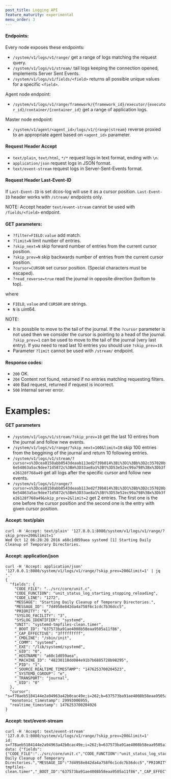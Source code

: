```yaml
---
post_title: Logging API 
feature_maturity: experimental
menu_order: 3
---
```



#### Endpoints:

Every node exposes these endpoints:
- `/system/v1/logs/v1/range/` get a range of logs matching the request query.
- `/system/v1/logs/v1/stream/` tail logs keeping the connection opened, implements Server Sent Events.
- `/system/v1/logs/v1/fields/<field>` returns all possible unique values for a specific `<field>`.

Agent node endpoint:
- `/system/v1/logs/v1/range/framework/{framework_id}/executor/{executor_id}/container/{container_id}` get a range of application logs.

Master node endpoint:
- `/system/v1/agent/<agent_id>/logs/v1/{range|stream}` reverse proxied to an appropriate agent based on `<agent_id>` parameter.

#### Request Header Accept
- `text/plain`, `text/html`, `*/*` request logs in text format, ending with `\n`.
- `application/json` request logs in JSON format.
- `text/event-stream` request logs in Server-Sent-Events format.

#### Request Header Last-Event-ID
If `Last-Event-ID` is set dcos-log will use it as a cursor position. `Last-Event-ID` header works with `/stream/` endpoints only.

NOTE: Accept header `text/event-stream` cannot be used with `/fields/<field>` endpoint.

#### GET parameters:
- `?filter=FIELD:value` add match.
- `?limit=N` limit number of entries.
- `?skip_next=N` skip forward number of entries from the current cursor position.
- `?skip_prev=N` skip backwards number of entries from the current cursor position.
- `?cursor=CURSOR` set cursor position. (Special characters must be escaped).
- `?read_reverse=true` read the journal in opposite direction (bottom to top).

where
- `FIELD`, `value` and `CURSOR` are strings.
- `N` is uint64.

NOTE:
- It is possbile to move to the tail of the journal. If the `?cursor` parameter is not used then we consider the cursor
  is pointing to a head of the journal. `?skip_prev=1` can be used to move to the tail of the journal (very last entry). If you need to read last 10 entries you should use `?skip_prev=10`.
- Parameter `?limit` cannot be used with `/stream/` endpoint.

#### Response codes:
- `200` OK.
- `204` Content not found, returned if no entries matching requesting filters.
- `400` Bad request, returned if request is incorrect.
- `500` Internal server error.


# Examples:
#### GET parameters
- `/system/v1/logs/v1/stream/?skip_prev=10` get the last 10 entires from the journal and follow new events.
- `/system/v1/logs/v1/range/?skip_next=100&limit=10` skip 100 entries from the beggining of the journal and return 10 following entries.
- `/system/v1/logs/v1/stream/?cursor=s%3Dcea8150abb0543deaab113ed2f39b014%3Bi%3D1%3Bb%3D2c357020b6e54863a5ac9dee71d5872c%3Bm%3D33ae8a1%3Bt%3D53e52ec99a798%3Bx%3Db3fe26128f768a49` get all logs after the specific cursor and follow new events.
- `/system/v1/logs/v1/range/?cursor=s%3Dcea8150abb0543deaab113ed2f39b014%3Bi%3D1%3Bb%3D2c357020b6e54863a5ac9dee71d5872c%3Bm%3D33ae8a1%3Bt%3D53e52ec99a798%3Bx%3Db3fe26128f768a49&skip_prev=2&limit=2` get 2 entries. The first one is the one before the cursor position and the second one is the entry with given cursor position.

#### Accept: text/plain
```
curl -H 'Accept: text/plain' '127.0.0.1:8080/system/v1/logs/v1/range/?skip_prev=200&limit=1'
Wed Oct 12 06:28:20 2016 a60c1d059aea systemd [1] Starting Daily Cleanup of Temporary Directories.
```

#### Accept: application/json
```
curl -H 'Accept: application/json' '127.0.0.1:8080/system/v1/logs/v1/range/?skip_prev=200&limit=1' | jq '.'
{
  "fields": {
    "CODE_FILE": "../src/core/unit.c",
    "CODE_FUNCTION": "unit_status_log_starting_stopping_reloading",
    "CODE_LINE": "1272",
    "MESSAGE": "Starting Daily Cleanup of Temporary Directories.",
    "MESSAGE_ID": "7d4958e842da4a758f6c1cdc7b36dcc5",
    "PRIORITY": "6",
    "SYSLOG_FACILITY": "3",
    "SYSLOG_IDENTIFIER": "systemd",
    "UNIT": "systemd-tmpfiles-clean.timer",
    "_BOOT_ID": "637573ba91ae4008b58eaa9505a11f86",
    "_CAP_EFFECTIVE": "3fffffffff",
    "_CMDLINE": "/sbin/init",
    "_COMM": "systemd",
    "_EXE": "/lib/systemd/systemd",
    "_GID": "0",
    "_HOSTNAME": "a60c1d059aea",
    "_MACHINE_ID": "48230110dd084e91b7b6885728b98295",
    "_PID": "1",
    "_SOURCE_REALTIME_TIMESTAMP": "1476253700204523",
    "_SYSTEMD_CGROUP": "e",
    "_TRANSPORT": "journal",
    "_UID": "0"
  },
  "cursor": "s=f78aeb5184144e2a94963a42b0cac49e;i=262;b=637573ba91ae4008b58eaa9505a11f86;m=6fbb8f76b;t=53ea51966297e;x=69cba0539a7e4576",
  "monotonic_timestamp": 29993006955,
  "realtime_timestamp": 1476253700204926
}
```

#### Accept: text/event-stream
```
curl -H 'Accept: text/event-stream' '127.0.0.1:8080/system/v1/logs/v1/range/?skip_prev=200&limit=1'
id: s=f78aeb5184144e2a94963a42b0cac49e;i=262;b=637573ba91ae4008b58eaa9505a11f86;m=6fbb8f76b;t=53ea51966297e
data: {"fields":{"CODE_FILE":"../src/core/unit.c","CODE_FUNCTION":"unit_status_log_starting_stopping_reloading","CODE_LINE":"1272","MESSAGE":"Starting Daily Cleanup of Temporary Directories.","MESSAGE_ID":"7d4958e842da4a758f6c1cdc7b36dcc5","PRIORITY":"6","SYSLOG_FACILITY":"3","SYSLOG_IDENTIFIER":"systemd","UNIT":"systemd-tmpfiles-clean.timer","_BOOT_ID":"637573ba91ae4008b58eaa9505a11f86","_CAP_EFFECTIVE":"3fffffffff","_CMDLINE":"/sbin/init","_COMM":"systemd","_EXE":"/lib/systemd/systemd","_GID":"0","_HOSTNAME":"a60c1d059aea","_MACHINE_ID":"48230110dd084e91b7b6885728b98295","_PID":"1","_SOURCE_REALTIME_TIMESTAMP":"1476253700204523","_SYSTEMD_CGROUP":"e","_TRANSPORT":"journal","_UID":"0"},"cursor":"s=f78aeb5184144e2a94963a42b0cac49e;i=262;b=637573ba91ae4008b58eaa9505a11f86;m=6fbb8f76b;t=53ea51966297e;x=69cba0539a7e4576","monotonic_timestamp":29993006955,"realtime_timestamp":1476253700204926}
```